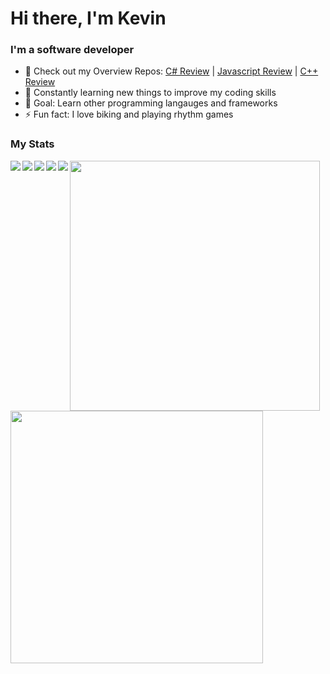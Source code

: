 # Hi there, I'm Kevin

### I'm a software developer

- 🔭 Check out my Overview Repos: [C# Review](https://github.com/Kttra/CSharpCode) | [Javascript Review](https://github.com/Kttra/JavascriptCode) | [C++ Review](https://github.com/Kttra/CppCode)
- 🌱 Constantly learning new things to improve my coding skills
- 🥅 Goal: Learn other programming langauges and frameworks
- ⚡ Fun fact: I love biking and playing rhythm games

### My Stats
<img align="left" src="https://img.shields.io/badge/c%23-%23239120.svg?style=for-the-badge&logo=c-sharp&logoColor=white"/>
<img align="left" src="https://img.shields.io/badge/c++-%2300599C.svg?style=for-the-badge&logo=c%2B%2B&logoColor=white"/>
<img align="left" src="https://img.shields.io/badge/javascript-%23323330.svg?style=for-the-badge&logo=javascript&logoColor=%23F7DF1E"/>
<img align="left" src="https://img.shields.io/badge/Visual%20Studio%20Code-0078d7.svg?style=for-the-badge&logo=visual-studio-code&logoColor=white"/>
<img align="left" src="https://img.shields.io/badge/Visual%20Studio-5C2D91.svg?style=for-the-badge&logo=visual-studio&logoColor=white"/>

<img align="left" width="400" src="https://github-readme-stats.vercel.app/api/top-langs/?username=kttra&layout=compact&theme=github_dark&show_icons=true)](https://github.com/kttra"/>
<img align="left" width="404" src="https://github-readme-stats.vercel.app/api?username=kttra&hide=contribs,issues,stars&show_icons=true&show_icons=true&count_private=true&theme=github_dark&include_all_commits=true&hide_rank=true"/>
